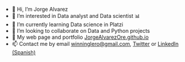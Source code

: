 - 👋 Hi, I’m Jorge Alvarez
- 👀 I’m interested in Data analyst and Data scientist 📊
- 🌱 I’m currently learning Data science in Platzi
- 💞️ I’m looking to collaborate on Data and Python projects
- 🏫 My web page and portfolio [JorgeAlvarezOre.github.io](https://jorgealvarezore.github.io)
- 📫 Contact me by email [winninglero@gmail.com](mailto:winninglero@gmail.com), [Twitter](https://twitter.com/JorgeAl61506773) or [LinkedIn (Spanish)](https://www.linkedin.com/in/jorgealvarezore)


<!---
JorgeAlvarezOre/JorgeAlvarezOre is a ✨ special ✨ repository because its `README.md` (this file) appears on your GitHub profile.
You can click the Preview link to take a look at your changes.
--->
